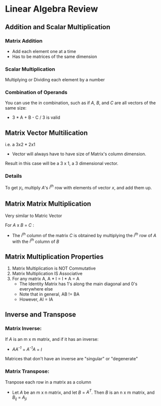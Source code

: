 # Linear Algebra Review

## Addition and Scalar Multiplication
### Matrix Addition
* Add each element one at a time
* Has to be matrices of the same dimension
### Scalar Multiplication
Multiplying or Dividing each element by a number
### Combination of Operands
You can use the in combination, such as if *A, B*, and *C* are all vectors of the same size:
* 3 * A + B - C / 3 is valid

## Matrix Vector Multilication
i.e. a 3x2 * 2x1
* Vector will always have to have size of Matrix's column dimension.

Result in this case will be a 3 x 1, a 3 dimensional vector.

### Details
To get *y<sub>i</sub>*, multiply *A*'s *i<sup>th</sup>* row with elements of vector *x*, and add them up.

## Matrix Matrix Multiplication
Very similar to Matric Vector

For *A* x *B* = *C* :
* The *i<sup>th</sup>* column of the matrix *C* is obtained by multiplying the *i<sup>th</sup>* row of *A* with the *i<sup>th</sup>* column of *B*

## Matrix Multiplication Properties
1. Matrix Multiplication is NOT Commutative
2. Matrix Multiplication IS Associative
3. For any matrix A, A * I = I * A = A
    * The Identity Matrix has 1's along the main diagonal and 0's everywhere else
    * Note that in general, AB != BA
    * However, AI = IA

## Inverse and Transpose
### Matrix Inverse:
If *A* is an m x m matrix, and if it has an inverse:
* *AA<sup>-1</sup>* = *A<sup>-1</sup>A* = *I*

Matrices that don't have an inverse are "singular" or "degenerate"

### Matrix Transpose:
Tranpose each row in a matrix as a column
* Let *A* be an m x n matrix, and let *B* = *A<sup>T</sup>*. Then *B* is an n x m matrix, and *B<sub>ij</sub>* = *A<sub>ji</sub>*